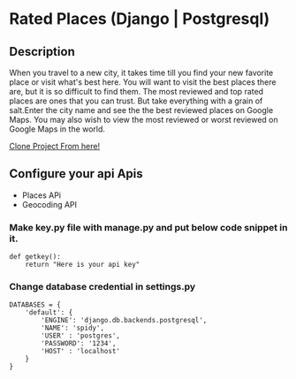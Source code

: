 # Rated Places (Django | Postgresql)

## Description 

  When you travel to a new city, it takes time till you find your new favorite place or visit what's best here. You will want to visit the best places there are, but it is so difficult to find them. The most reviewed and top rated places are ones that you can trust. But take everything with a grain of salt.Enter the city name and see the the best reviewed places on Google Maps. You may also wish to view the most reviewed or worst reviewed on Google Maps in the world.

[Clone Project From here!](https://github.com/Spidy-crypto/Rated-places.git)

## Configure your api Apis

* Places APi 
* Geocoding API

### Make key.py file with manage.py and put below code snippet in it.

```
def getkey():
    return "Here is your api key"
```

### Change database credential in settings.py 

```
DATABASES = {
    'default': {
        'ENGINE': 'django.db.backends.postgresql',
        'NAME': 'spidy',
        'USER' : 'postgres',
        'PASSWORD': '1234',
        'HOST' : 'localhost'
    }
}

```

